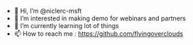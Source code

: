 - 👋 Hi, I’m @niclerc-msft
- 👀 I’m interested in making demo for webinars and partners
- 🌱 I’m currently learning lot of things
- 📫 How to reach me : https://github.com/flyingoverclouds

<!---
niclerc-msft/niclerc-msft is a ✨ special ✨ repository because its `README.md` (this file) appears on your GitHub profile.
You can click the Preview link to take a look at your changes.
--->
